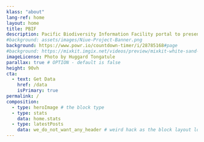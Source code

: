 ```yaml
---
klass: "about"
lang-ref: home
layout: home
title: PBIF
description: Pacific Biodiversity Information Facility portal to present all of the Pacific occurrence biodiversity data available on GBIF.
#background: assets/images/Niue-Project-Banner.png
background: https://www.powr.io/countdown-timer/i/28785168#page
#background: https://mixkit.imgix.net/videos/preview/mixkit-white-sand-beach-and-palm-trees-1564-0.jpg?w=1200&h=630&fit=crop
imageLicense: Photo by Huggard Tongatule
parallax: true # OPTION - default is false
height: 90vh
cta:
  - text: Get Data
    href: /data
    isPrimary: true
permalink: /
composition:
  - type: heroImage # the block type
  - type: stats
    data: home.stats
  - type: latestPosts
    data: we_do_not_want_any_header # weird hack as the block layout looks for a data element and falls back to the page if none is present
---
```

